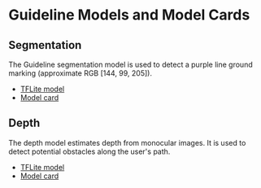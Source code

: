 # Guideline Models and Model Cards

## Segmentation

The Guideline segmentation model is used to detect a purple line ground marking
(approximate RGB [144, 99, 205]).

* [TFLite model](https://github.com/google-research/project-guideline/blob/main/project_guideline/vision/models/guideline.tflite)
* [Model card](https://github.com/google-research/project-guideline/blob/main/project_guideline/vision/models/docs/guideline_segmentation_model_card.pdf)

## Depth

The depth model estimates depth from monocular images. It is used to detect
potential obstacles along the user's path.

* [TFLite model](https://github.com/google-research/project-guideline/blob/main/project_guideline/vision/models/guideline.tflite)
* [Model card](https://github.com/google-research/project-guideline/blob/main/project_guideline/vision/models/docs/guideline_depth_model_card.pdf)
